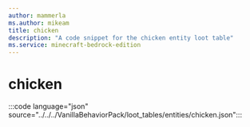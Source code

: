 ```yaml
---
author: mammerla
ms.author: mikeam
title: chicken
description: "A code snippet for the chicken entity loot table"
ms.service: minecraft-bedrock-edition
---
```


# chicken

:::code language="json" source="../../../VanillaBehaviorPack/loot_tables/entities/chicken.json":::
